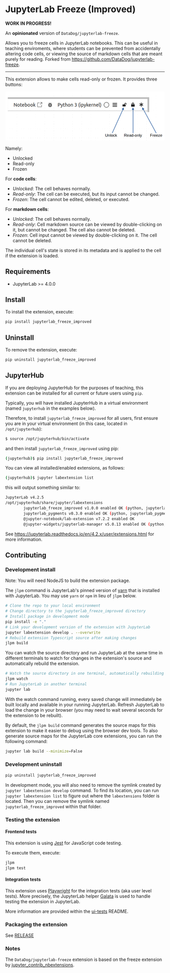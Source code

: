 # JupyterLab Freeze (Improved)

**WORK IN PROGRESS!**

An **opinionated** version of `DataDog/jupyterlab-freeze`. 

Allows you to freeze cells in JupyterLab notebooks. This can be useful in teaching enviroments, where students can be prevented from accidentally altering code cells, or viewing the source of markdown cells that are meant purely for reading. Forked from <https://github.com/DataDog/jupyterlab-freeze>.

---

This extension allows to make cells read-only or frozen. It provides three buttons:

![freeze-icons](images/freeze-icons-descriptions.png)

Namely:

- Unlocked
- Read-only
- Frozen

For **code cells**:

- _Unlocked_: The cell behaves normally.
- _Read-only_: The cell can be executed, but its input cannot be changed.
- _Frozen_: The cell cannot be edited, deleted, or executed.

For **markdown cells**:


- _Unlocked_: The cell behaves normally.
- _Read-only_: Cell markdown source can be viewed by double-clicking on it, but cannot be changed. The cell also cannot be deleted.
- _Frozen_: Cell input cannot be viewed by double-clicking on it. The cell cannot be deleted.

The individual cell's state is stored in its metadata and is applied to the cell if the extension is loaded.

## Requirements

- JupyterLab >= 4.0.0

## Install

To install the extension, execute:

```bash
pip install jupyterlab_freeze_improved
```

## Uninstall

To remove the extension, execute:

```bash
pip uninstall jupyterlab_freeze_improved
```

## JupyterHub

If you are deploying JupyterHub for the purposes of teaching, this extension can be installed for all current or future users using `pip`.

Typically, you will have installed JupyterHub in a virtual environment (named `jupyterhub` in the examples below).

Therefore, to install `jupyterlab_freeze_improved` for all users, first ensure you are in your virtual environment (in this case, located in `/opt/jupyterhub`):

```bash
$ source /opt/jupyterhub/bin/activate
```

and then install `jupyterlab_freeze_improved` using pip:

```bash
(jupyterhub)$ pip install jupyterlab_freeze_improved
```

You can view all installed/enabled extensions, as follows:

```bash
(jupyterhub)$ jupyter labextension list
```

this will output something similar to:

```bash
JupyterLab v4.2.5
/opt/jupyterhub/share/jupyter/labextensions
        jupyterlab_freeze_improved v1.0.0 enabled OK (python, jupyterlab_freeze_improved)
        jupyterlab_pygments v0.3.0 enabled OK (python, jupyterlab_pygments)
        @jupyter-notebook/lab-extension v7.2.2 enabled OK
        @jupyter-widgets/jupyterlab-manager v5.0.13 enabled OK (python, jupyterlab_widgets)
```

See <https://jupyterlab.readthedocs.io/en/4.2.x/user/extensions.html> for more information.

## Contributing

### Development install

Note: You will need NodeJS to build the extension package.

The `jlpm` command is JupyterLab's pinned version of
[yarn](https://yarnpkg.com/) that is installed with JupyterLab. You may use
`yarn` or `npm` in lieu of `jlpm` below.

```bash
# Clone the repo to your local environment
# Change directory to the jupyterlab_freeze_improved directory
# Install package in development mode
pip install -e "."
# Link your development version of the extension with JupyterLab
jupyter labextension develop . --overwrite
# Rebuild extension Typescript source after making changes
jlpm build
```

You can watch the source directory and run JupyterLab at the same time in different terminals to watch for changes in the extension's source and automatically rebuild the extension.

```bash
# Watch the source directory in one terminal, automatically rebuilding when needed
jlpm watch
# Run JupyterLab in another terminal
jupyter lab
```

With the watch command running, every saved change will immediately be built locally and available in your running JupyterLab. Refresh JupyterLab to load the change in your browser (you may need to wait several seconds for the extension to be rebuilt).

By default, the `jlpm build` command generates the source maps for this extension to make it easier to debug using the browser dev tools. To also generate source maps for the JupyterLab core extensions, you can run the following command:

```bash
jupyter lab build --minimize=False
```

### Development uninstall

```bash
pip uninstall jupyterlab_freeze_improved
```

In development mode, you will also need to remove the symlink created by `jupyter labextension develop`
command. To find its location, you can run `jupyter labextension list` to figure out where the `labextensions`
folder is located. Then you can remove the symlink named `jupyterlab_freeze_improved` within that folder.

### Testing the extension

#### Frontend tests

This extension is using [Jest](https://jestjs.io/) for JavaScript code testing.

To execute them, execute:

```sh
jlpm
jlpm test
```

#### Integration tests

This extension uses [Playwright](https://playwright.dev/docs/intro) for the integration tests (aka user level tests).
More precisely, the JupyterLab helper [Galata](https://github.com/jupyterlab/jupyterlab/tree/master/galata) is used to handle testing the extension in JupyterLab.

More information are provided within the [ui-tests](./ui-tests/README.md) README.

### Packaging the extension

See [RELEASE](RELEASE.md)

### Notes

The `DataDog/jupyterlab-freeze` extension is based on the freeze extension by [jupyter_contrib_nbextensions](https://github.com/ipython-contrib/jupyter_contrib_nbextensions/tree/master/src/jupyter_contrib_nbextensions/nbextensions/freeze).